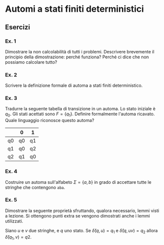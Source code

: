 # Automi a stati finiti deterministici

## Esercizi

### Ex. 1

Dimostrare la non calcolabilità di tutti i problemi. Descrivere
brevemente il principio della dimostrazione: perché funziona? Perché
ci dice che non possiamo calcolare tutto?

### Ex. 2

Scrivere la definizione formale di automa a stati finiti
deterministico.

### Ex. 3

Tradurre la seguente tabella di transizione in un automa. Lo stato
iniziale è $q_0$. Gli stati acettati sono $F = \{ q_1 \}$. Definire
formalmente l'automa ricavato. Quale linguaggio riconosce questo
automa?

|     | 0   | 1   |
| --- | --- | --- |
| q0  | q0  | q1  |
| q1  | q0  | q2  |
| q2  | q1  | q0  |

### Ex. 4

Costruire un automa sull'alfabeto $\Sigma = \{ a, b \}$ in grado di
accettare tutte le stringhe che contengono `aba`.

### Ex. 5

Dimostrare la seguente proprietà sfruttando, qualora necessario, lemmi
visti a lezione. Si ottengono punti extra se vengono dimostrati anche
i lemmi utilizzati.

Siano $u$ e $v$ due stringhe, e $q$ uno stato. Se
$\hat\delta(q, u) = q_1$ e $\hat\delta(q, uv) = q_2$ allora
$\hat\delta(q_1, v) = q2$.
